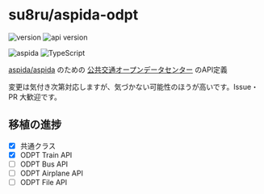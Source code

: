 # su8ru/aspida-odpt

![version](https://img.shields.io/github/package-json/v/su8ru/aspida-odpt?style=for-the-badge)
![api version](https://img.shields.io/badge/api%20version-v4.8-007EC6.svg?style=for-the-badge)

![aspida](https://img.shields.io/badge/dynamic/json?color=555&label=aspida&query=devDependencies.aspida&url=https%3A%2F%2Fraw.githubusercontent.com%2Fsu8ru%2Faspida-odpt%2Fmaster%2Fpackage.json&style=flat-square&labelColor=007ACC&logo=data:image/svg+xml;base64,PHN2ZyB4bWxucz0iaHR0cDovL3d3dy53My5vcmcvMjAwMC9zdmciIHZpZXdCb3g9IjAgMCA2ODUg%0D%0ANjg1Ij48ZGVmcz48c3R5bGU+LmNscy0xe2ZpbGw6I2ZmZjt9LmNscy0ye2ZpbGw6IzAwN2FjYzt9%0D%0APC9zdHlsZT48L2RlZnM+PGNpcmNsZSBjbGFzcz0iY2xzLTEiIGN4PSIzNDIuNSIgY3k9IjM0Mi41%0D%0AIiByPSIzNDIuNSIvPjxwb2x5Z29uIGNsYXNzPSJjbHMtMiIgcG9pbnRzPSIzNjcuMyA1MTcuOTkg%0D%0AOTAuMzggNTE3Ljk5IDIwNC40MiAxNjcuMDEgNDgxLjM1IDE2Ny4wMSA0NTQuNjYgMjQ5LjE0IDI1%0D%0AOS44NiAyNDkuMTQgMTk5LjE5IDQzNS44NiAzOTMuOTkgNDM1Ljg2IDM2Ny4zIDUxNy45OSIvPjxw%0D%0Ab2x5Z29uIGNsYXNzPSJjbHMtMiIgcG9pbnRzPSI0ODAuNTggNTE3Ljk5IDM5OC40NSA1MTcuOTkg%0D%0ANTEyLjUgMTY3LjAxIDU5NC42MyAxNjcuMDEgNDgwLjU4IDUxNy45OSIvPjwvc3ZnPg==)
![TypeScript](https://img.shields.io/badge/dynamic/json?color=555&label=TypeScript&query=devDependencies.typescript&url=https%3A%2F%2Fraw.githubusercontent.com%2Fsu8ru%2Faspida-odpt%2Fmaster%2Fpackage.json&style=flat-square&labelColor=3178C6&logo=typescript)

[aspida/aspida](https://github.com/aspida/aspida) のための
[公共交通オープンデータセンター](https://www.odpt.org/) のAPI定義

変更は気付き次第対応しますが、気づかない可能性のほうが高いです。Issue・PR 大歓迎です。

## 移植の進捗

- [x] 共通クラス
- [x] ODPT Train API
- [ ] ODPT Bus API
- [ ] ODPT Airplane API
- [ ] ODPT File API
